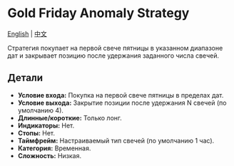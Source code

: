 # Gold Friday Anomaly Strategy
[English](README.md) | [中文](README_cn.md)

Стратегия покупает на первой свече пятницы в указанном диапазоне дат и закрывает позицию после удержания заданного числа свечей.

## Детали

- **Условие входа:** Покупка на первой свече пятницы в пределах дат.
- **Условие выхода:** Закрытие позиции после удержания N свечей (по умолчанию 4).
- **Длинные/короткие:** Только лонг.
- **Индикаторы:** Нет.
- **Стопы:** Нет.
- **Таймфрейм:** Настраиваемый тип свечей (по умолчанию 1 час).
- **Категория:** Временная.
- **Сложность:** Низкая.

